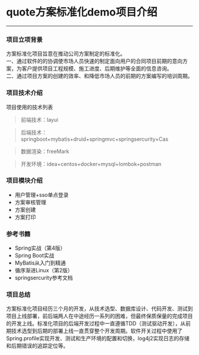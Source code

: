 # quote方案标准化demo项目介绍
-------------------------------------
### 项目立项背景
方案标准化项目旨意在推动公司方案制定的标准化。<br>
一、通过软件的的协调使市场人员快速的制定面向用户的合同项目前期的意向方案，为客户提供项目工程规模、施工进度、后期维护等全面的信息咨询。<br>
二、通过项目方案的创建的效率、和降低市场人员的前期的方案编写的培训周期。

### 项目技术介绍
项目使用的技术列表<br>
>前端技术：layui<br>

>后端技术：springboot+mybatis+druid+springmvc+springsercurity+Cas

>数据渲染：freeMark

>开发环境：idea+centos+docker+mysql+lombok+postman

### 项目模块介绍
* 用户管理+sso单点登录
* 方案审核管理
* 方案创建
* 方案打印


### 参考书籍
* Spring实战（第4版）
* Spring Boot实战
* MyBatis从入门到精通
* 循序渐进Linux（第2版）
* springsercurity参考文档


### 项目总结
方案标准化项目经历三个月的开发，从技术选型、数据库设计、代码开发、测试到项目上线部署，前后端两人在中途经历一系列的困难，但最终保质保量的完成项目的开发上线。标准化项目的后端开发过程中一直遵循TDD（测试驱动开发），从前期技术选型到后期的部署上线一直贯穿整个开发周期。软件开关过程中使用了Spring.profile实现开发、测试和生产环境的配置和切换，log4j2实现日志的存储和后期错误的追踪定位等。
